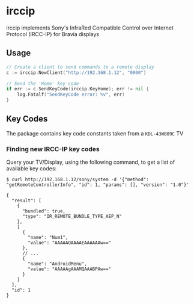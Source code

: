 # irccip

irccip implements Sony's InfraRed Compatible Control over Internet Protocol (IRCC-IP) for Bravia displays

## Usage

```go
// Create a client to send commands to a remote display
c := irccip.NewClient("http://192.168.1.12", "0000")

// Send the 'Home' key code
if err := c.SendKeyCode(irccip.KeyHome); err != nil {
    log.Fatalf("SendKeyCode error: %v", err)
}
```

## Key Codes

The package contains key code constants taken from a `KDL-43W809C` TV

### Finding new IRCC-IP key codes

Query your TV/Display, using the following command, to get a list of available key codes:

```
$ curl http://192.168.1.12/sony/system -d '{"method": "getRemoteControllerInfo", "id": 1, "params": [], "version": "1.0"}'
```
```
{
  "result": [
    {
      "bundled": true,
      "type": "IR_REMOTE_BUNDLE_TYPE_AEP_N"
    },
    [
      {
        "name": "Num1",
        "value": "AAAAAQAAAAEAAAAAAw=="
      },
      // ...
      {
        "name": "AndroidMenu",
        "value": "AAAAAgAAAMQAAABPAw=="
      }
    ]
  ],
  "id": 1
}
```
